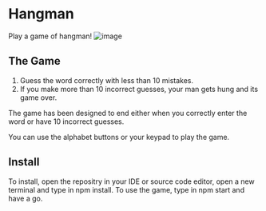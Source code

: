 # Hangman
Play a game of hangman!
![image](https://user-images.githubusercontent.com/121644177/227930607-76a1bbf2-7822-40f7-9abb-ce4a0de67db8.png)

## The Game

1. Guess the word correctly with less than 10 mistakes.
2. If you make more than 10 incorrect guesses, your man gets hung and its game over.

The game has been designed to end either when you correctly enter the word or have 10 incorrect guesses.

You can use the alphabet buttons or your keypad to play the game.


## Install
To install, open the repositry in your IDE or source code editor, open a new terminal and type in npm install.
To use the game, type in npm start and have a go.

